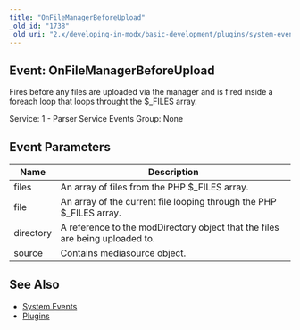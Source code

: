 ```yaml
---
title: "OnFileManagerBeforeUpload"
_old_id: "1738"
_old_uri: "2.x/developing-in-modx/basic-development/plugins/system-events/onfilemanagerbeforeupload"
---
```


## Event: OnFileManagerBeforeUpload

 Fires before any files are uploaded via the manager and is fired inside a foreach loop that loops throught the $\_FILES array.

 Service: 1 - Parser Service Events 
 Group: None

## Event Parameters

 | Name | Description |
|------|-------------|
| files | An array of files from the PHP $\_FILES array. |
| file | An array of the current file looping through the PHP $\_FILES array. |
| directory | A reference to the modDirectory object that the files are being uploaded to. |
| source | Contains mediasource object. |
## See Also

- [System Events](developing-in-modx/basic-development/plugins/system-events)
- [Plugins](developing-in-modx/basic-development/plugins)
